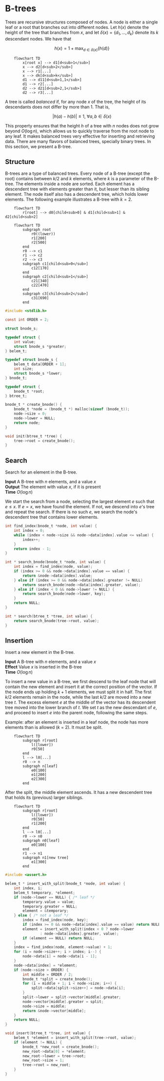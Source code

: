 # B-trees

Trees are recursive structures composed of nodes. A node is either a single leaf
or a root that branches out into different nodes. Let $h(x)$ denote the height
of the tree that branches from $x$, and let $\delta(x) = \{d_1, \ldots, d_k\}$
denote its $k$ descendant nodes. We have that

$$h(x) = 1 + \max_{d \in \delta(x)}\{ h(d) \}$$

```mermaid
    flowchart TD
        x[root x] --> d1[d<sub>1</sub>]
        x --> d2[d<sub>2</sub>]
        x --> r1[...]
        x --> dk[d<sub>k</sub>]
        d1 --> d11[d<sub>1,1</sub>]
        d1 --> r2[...]
        d2 --> d21[d<sub>2,1</sub>]
        d2 --> r3[...]
```

A tree is called *balanced* if, for any node $x$ of the tree, the height of its
descendants does not differ by more than 1. That is,

$$|h(a) - h(b)| \leq 1, ~\forall a, b \in \delta(x)$$

This property ensures that the height $h$ of a tree with $n$ nodes does not grow
beyond $O(\log{n})$, which allows us to quickly traverse from the root node to
any leaf.  It makes balanced trees very effective for inserting and retrieving
data. There are many flavors of balanced trees, specially binary trees. In this
section, we present a B-tree.


## Structure

B-trees are a type of balanced trees. Every node of a B-tree (except the root)
contains between $k/2$ and $k$ elements, where $k$ is a parameter of the B-tree.
The elements inside a node are sorted. Each element has a descendent tree with
elements greater than it, but lesser than its sibling element. The node itself
also has a descendent tree, which holds lower elements.  The following example
illustrates a B-tree with $k=2$.

```mermaid
    flowchart TD
        r[root] --> d0[child<sub>0] & d1[child<sub>1] & d2[child<sub>2]
```
```mermaid
    flowchart TD
        subgraph root
            r0((lower))
            r1[200]
            r2[500]
        end
        r0 --> c1
        r1 --> c2
        r2 --> c3
        subgraph c1[child<sub>0</sub>]
            c12[170]
        end
        subgraph c2[child<sub>1</sub>]
            c21[340]
            c22[470]
        end
        subgraph c3[child<sub>2</sub>]
            c31[690]
        end
```

```c
#include <stdlib.h>

const int ORDER = 2;

struct bnode_s;

typedef struct {
    int value;
    struct bnode_s *greater;
} belem_t;

typedef struct bnode_s {
    belem_t data[ORDER + 1];
    int size;
    struct bnode_s *lower;
} bnode_t;

typedef struct {
    bnode_t *root;
} btree_t;

bnode_t * create_bnode() {
    bnode_t *node = (bnode_t *) malloc(sizeof (bnode_t));
    node->size = 0;
    node->lower = NULL;
    return node;
}

void init(btree_t *tree) {
    tree->root = create_bnode();
}
```


## Search

Search for an element in the B-tree.

**Input** A B-tree with $n$ elements, and a value $x$ \
**Output** The element with value $x$, if it is present \
**Time** $O(\log{n})$

We start the search from a node, selecting the largest element $e$ such that
$e \leq x$. If $e = x$, we have found the element. If not, we descend into
$e$'s tree and repeat the search. If there is no such $e$, we search the node's
descendent tree that contains lower elements.

```c
int find_index(bnode_t *node, int value) {
    int index = 0;
    while (index < node->size && node->data[index].value <= value) {
        index++;
    }
    return index - 1;
}

int * search_bnode(bnode_t *node, int value) {
    int index = find_index(node, value);
    if (index >= 0 && node->data[index].value == value) {
        return &node->data[index].value;
    } else if (index >= 0 && node->data[index].greater != NULL)
        return search_bnode(node->data[index].greater, value);
    } else if (index < 0 && node->lower != NULL) {
        return search_bnode(node->lower, key);
    }
    return NULL;
}

int * search(btree_t *tree, int value) {
    return search_bnode(tree->root, value);
}
```


## Insertion

Insert a new element in the B-tree.

**Input** A B-tree with $n$ elements, and a value $x$ \
**Effect** Value $x$ is inserted in the B-tree \
**Time** $O(\log{n})$

To insert a new value in a B-tree, we first descend to the leaf node that will
contain the new element and insert it at the correct position of the vector. If
the node ends up holding $k + 1$ elements, we must split it in half.  The first
$k/2$ elements remain in the node, while the last $k/2$ are moved into a new
tree $t$. The excess element $e$ at the middle of the vector has its descendent
tree moved into the lower branch of $t$. We set $t$ as the new descendant of
$e$, and proceed to insert $e$ into the parent node, following the same steps.

Example: after an element is inserted in a leaf node, the node has more elements
than is allowed ($k$ = 2). It must be split.

```mermaid
    flowchart TD
        subgraph r[root]
            l([lower])
            r0[50]
        end
        l --> l0[...]
        r0 --> n
        subgraph n[leaf]
            e0[100]
            e1[200]
            e2[300]
        end
```

After the split, the middle element ascends. It has a new descendent tree
that holds its (previous) larger siblings.

```mermaid
    flowchart TD
        subgraph r[root]
            l([lower])
            r0[50]
            r1[200]
        end
        l --> l0[...]
        r0 --> n0
        subgraph n0[leaf]
            e0[100]
        end
        r1 --> n1
        subgraph n1[new tree]
            e1[300]
        end
```

```c
#include <assert.h>

belem_t * insert_with_split(bnode_t *node, int value) {
    int index, i;
    belem_t temporary, *element;
    if (node->lower == NULL) { /* leaf */
        temporary.value = value;
        temporary.greater = NULL;
        element = &temporary;
    } else { /* not a leaf */
        index = find_index(node, key);
        if (index >= 0 && node->data[index].value == value) return NULL;
        element = insert_with_split(index < 0 ? node->lower
                : node->data[index].greater, value);
        if (element == NULL) return NULL;
    }
    index = find_index(node, element->value) + 1;
    for (i = node->size++; i > index; i--) {
        node->data[i] = node->data[i - 1];
    }
    node->data[index] = *element;
    if (node->size > ORDER) {
        int middle = ORDER / 2;
        bnode_t *split = create_bnode();
        for (i = middle + 1; i < node->size; i++) {
            split->data[split->size++] = node->data[i];
        }
        split->lower = split->vector[middle].greater;
        node->vector[middle].greater = split;
        node->size = middle;
        return &node->vector[middle];
    }
    return NULL;
}

void insert(btree_t *tree, int value) {
    belem_t *element = insert_with_split(tree->root, value);
    if (element != NULL) {
        bnode_t *new_root = create_bnode();
        new_root->data[0] = *element;
        new_root->lower = tree->root;
        new_root->size = 1;
        tree->root = new_root;
    }
}
```
